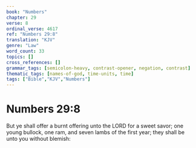 ```yaml
---
book: "Numbers"
chapter: 29
verse: 8
ordinal_verse: 4617
ref: "Numbers 29:8"
translation: "KJV"
genre: "Law"
word_count: 33
topics: []
cross_references: []
grammar_tags: [semicolon-heavy, contrast-opener, negation, contrast]
thematic_tags: [names-of-god, time-units, time]
tags: ["Bible","KJV","Numbers"]
---
```


# Numbers 29:8

But ye shall offer a burnt offering unto the LORD for a sweet savor; one young bullock, one ram, and seven lambs of the first year; they shall be unto you without blemish:

